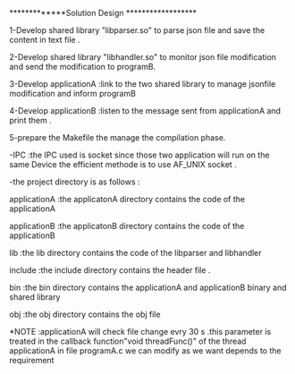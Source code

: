 *************Solution Design ******************

1-Develop  shared library "libparser.so" to parse json file and save the content  in text file .

2-Develop shared library "libhandler.so" to monitor  json file modification and send the modification to programB. 

3-Develop applicationA :link to the two shared library to manage jsonfile modification and inform programB

4-Develop applicationB :listen to the message sent from applicationA and print them .

5-prepare the Makefile the manage the compilation phase.

-IPC :the IPC used is socket since those two application will run on the same Device the efficient methode is to use AF_UNIX socket .


-the project directory is as follows : 

applicationA :the applicatonA directory contains the code of the applicationA

applicationB :the applicatonB directory contains the code of the applicationB

lib :the lib directory contains the code of the libparser and libhandler

include :the include directory contains the header file .

bin :the bin directory contains the applicationA and applicationB binary and shared library 

obj :the obj directory contains the obj file 


*NOTE :applicationA will check file change evry 30 s .this parameter is treated in the callback function"void threadFunc()" of the thread applicationA in file programA.c we can modify as we want depends to the requirement 